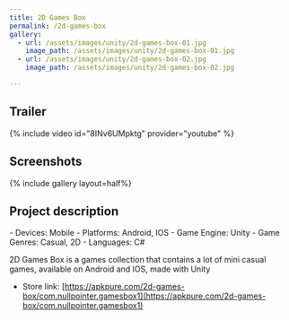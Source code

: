 ```yaml
---
title: 2D Games Box
permalink: /2d-games-box
gallery:
  - url: /assets/images/unity/2d-games-box-01.jpg
    image_path: /assets/images/unity/2d-games-box-01.jpg
  - url: /assets/images/unity/2d-games-box-02.jpg
    image_path: /assets/images/unity/2d-games-box-02.jpg

---
```

<h2>Trailer</h2>
{% include video id="8INv6UMpktg" provider="youtube" %}

<h2>Screenshots</h2>
{% include gallery layout=half%}

<h2>Project description</h2>
- Devices: Mobile
- Platforms: Android, IOS
- Game Engine: Unity
- Game Genres: Casual, 2D
- Languages: C#

2D Games Box is a games collection that contains a lot of mini casual games, available on Android and IOS, made with Unity

- Store link: [https://apkpure.com/2d-games-box/com.nullpointer.gamesbox1](https://apkpure.com/2d-games-box/com.nullpointer.gamesbox1)




